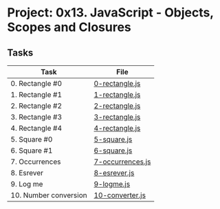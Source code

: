# Project: 0x13. JavaScript - Objects, Scopes and Closures

## Tasks

| Task | File |
| ---- | ---- |
| 0. Rectangle #0 | [0-rectangle.js](./0-rectangle.js) |
| 1. Rectangle #1 | [1-rectangle.js](./1-rectangle.js) |
| 2. Rectangle #2 | [2-rectangle.js](./2-rectangle.js) |
| 3. Rectangle #3 | [3-rectangle.js](./3-rectangle.js) |
| 4. Rectangle #4 | [4-rectangle.js](./4-rectangle.js) |
| 5. Square #0 | [5-square.js](./5-square.js) |
| 6. Square #1 | [6-square.js](./6-square.js) |
| 7. Occurrences | [7-occurrences.js](./7-occurrences.js) |
| 8. Esrever | [8-esrever.js](./8-esrever.js) |
| 9. Log me | [9-logme.js](./9-logme.js) |
| 10. Number conversion | [10-converter.js](./10-converter.js) |
